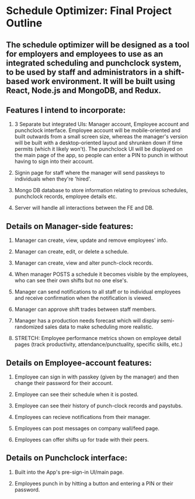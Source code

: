 # Schedule Optimizer: Final Project Outline

## The schedule optimizer will be designed as a tool for employers and employees to use as an integrated scheduling and punchclock system, to be used by staff and administrators in a shift-based work environment. It will be built using React, Node.js and MongoDB, and Redux.

## Features I intend to incorporate:

1. 3 Separate but integrated UIs: Manager account, Employee account and punchclock interface. Employee account will be mobile-oriented and built outwards from a small screen size, whereas the manager's version will be built with a desktop-oriented layout and shrunken down if time permits (which it likely won't). The punchclock UI will be displayed on the main page of the app, so people can enter a PIN to punch in without having to sign into their account.

2. Signin page for staff where the manager will send passkeys to individuals when they're 'hired'.

3. Mongo DB database to store information relating to previous schedules, punchclock records, employee details etc.

4. Server will handle all interactions between the FE and DB.

## Details on Manager-side features:

1. Manager can create, view, update and remove employees' info.

2. Manager can create, edit, or delete a schedule.

3. Manager can create, view and alter punch-clock records.

4. When manager POSTS a schedule it becomes visible by the employees, who can see their own shifts but no one else's.

5. Manager can send notifications to all staff or to individual employees and receive confirmation when the notification is viewed.

6. Manager can approve shift trades between staff members.

7. Manager has a production needs forecast which will display semi-randomized sales data to make scheduling more realistic.

8. STRETCH: Employee performance metrics shown on employee detail pages (track productivity, attendance/punctuality, specific skills, etc.)

## Details on Employee-account features:

1. Employee can sign in with passkey (given by the manager) and then change their password for their account.

2. Employee can see their schedule when it is posted.

3. Employee can see their history of punch-clock records and paystubs.

4. Employees can recieve notifications from their manager.

5. Employees can post messages on company wall/feed page.

6. Employees can offer shifts up for trade with their peers.

## Details on Punchclock interface:

1. Built into the App's pre-sign-in UI/main page.

2. Employees punch in by hitting a button and entering a PIN or their password.
